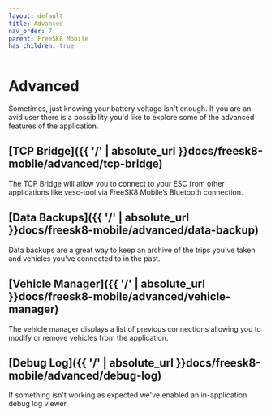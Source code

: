 ```yaml
---
layout: default
title: Advanced
nav_order: 7
parent: FreeSK8 Mobile
has_children: true
---
```


# Advanced

Sometimes, just knowing your battery voltage isn't enough. If you are an avid user there is a possibility you'd like to explore some of the advanced features of the application. 

## [TCP Bridge]({{ '/' | absolute_url }}docs/freesk8-mobile/advanced/tcp-bridge)

The TCP Bridge will allow you to connect to your ESC from other applications like vesc-tool via FreeSK8 Mobile’s Bluetooth connection.

## [Data Backups]({{ '/' | absolute_url }}docs/freesk8-mobile/advanced/data-backup)

Data backups are a great way to keep an archive of the trips you've taken and vehicles you've connected to in the past.

## [Vehicle Manager]({{ '/' | absolute_url }}docs/freesk8-mobile/advanced/vehicle-manager)

The vehicle manager displays a list of previous connections allowing you to modify or remove vehicles from the application.

## [Debug Log]({{ '/' | absolute_url }}docs/freesk8-mobile/advanced/debug-log)

If something isn't working as expected we've enabled an in-application debug log viewer.
